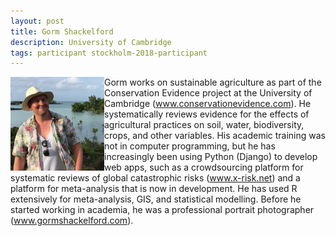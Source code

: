 ```yaml
---
layout: post
title: Gorm Shackelford
description: University of Cambridge
tags: participant stockholm-2018-participant
---
```

<img align="left" width="150" height="150" src="/events/2018-04-stockholm/people/shackleford_gorm.png" alt="Gorm Shackelford"/>Gorm works on sustainable agriculture as part of the Conservation Evidence project at the University of Cambridge (<a href="http://www.conservationevidence.com" target="_blank" rel="noopener">www.conservationevidence.com</a>). He systematically reviews evidence for the effects of agricultural practices on soil, water, biodiversity, crops, and other variables. His academic training was not in computer programming, but he has increasingly been using Python (Django) to develop web apps, such as a crowdsourcing platform for systematic reviews of global catastrophic risks (<a href="http://www.x-risk.net" target="_blank" rel="noopener">www.x-risk.net</a>) and a platform for meta-analysis that is now in development. He has used R extensively for meta-analysis, GIS, and statistical modelling. Before he started working in academia, he was a professional portrait photographer (<a href="http://www.gormshackelford.com" target="_blank" rel="noopener">www.gormshackelford.com</a>).  

<a href="https://twitter.com/GormShackleford" title="Twitter" target="_blank"
rel="noopener">
  <i class="fa fa-twitter fa-2x" style="color:#4FB3A9"></i>
</a>